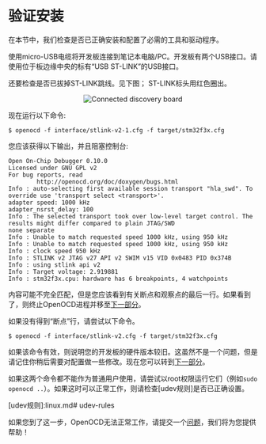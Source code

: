 # 验证安装

在本节中，我们检查是否已正确安装和配置了必需的工具和驱动程序。

使用micro-USB电缆将开发板连接到笔记本电脑/PC。开发板有两个USB接口。请使用位于板边缘中央的标有“USB ST-LINK”的USB接口。

还要检查是否已拔掉ST-LINK跳线。见下图； ST-LINK标头用红色圈出。

<p align="center">
<img title="Connected discovery board" src="../../assets/verify.jpeg">
</p>


现在运行以下命令:

``` console
$ openocd -f interface/stlink-v2-1.cfg -f target/stm32f3x.cfg
```


您应该获得以下输出，并且阻塞控制台:


``` text
Open On-Chip Debugger 0.10.0
Licensed under GNU GPL v2
For bug reports, read
        http://openocd.org/doc/doxygen/bugs.html
Info : auto-selecting first available session transport "hla_swd". To override use 'transport select <transport>'.
adapter speed: 1000 kHz
adapter_nsrst_delay: 100
Info : The selected transport took over low-level target control. The results might differ compared to plain JTAG/SWD
none separate
Info : Unable to match requested speed 1000 kHz, using 950 kHz
Info : Unable to match requested speed 1000 kHz, using 950 kHz
Info : clock speed 950 kHz
Info : STLINK v2 JTAG v27 API v2 SWIM v15 VID 0x0483 PID 0x374B
Info : using stlink api v2
Info : Target voltage: 2.919881
Info : stm32f3x.cpu: hardware has 6 breakpoints, 4 watchpoints
```

内容可能不完全匹配，但是您应该看到有关断点和观察点的最后一行。如果看到了，则终止OpenOCD进程并移至[下一部分]。

[下一部分]: ../../start/index.md

如果没有得到“断点”行，请尝试以下命令。

``` console
$ openocd -f interface/stlink-v2.cfg -f target/stm32f3x.cfg
```

如果该命令有效，则说明您的开发板的硬件版本较旧。这虽然不是一个问题，但是请记住你稍后需要对配置做一些修改。现在您可以转到[下一部分]。

如果这两个命令都不能作为普通用户使用，请尝试以root权限运行它们（例如`sudo openocd ..`）。如果这时可以正常工作，则请检查[udev规则]是否已正确设置。

[udev规则]:linux.md# udev-rules

如果您到了这一步，OpenOCD无法正常工作，请提交一个[问题]，我们将为您提供帮助！

[问题]:https://github.com/rust-embedded/book/issues